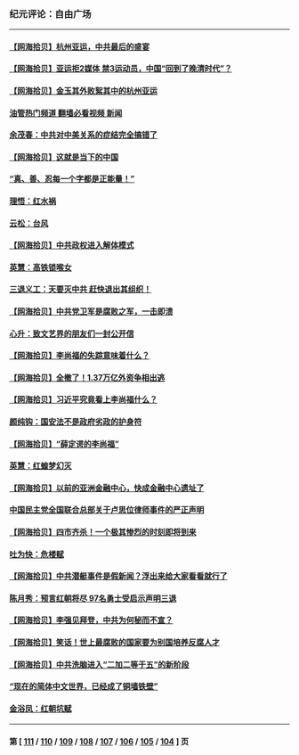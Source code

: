 ### 纪元评论：自由广场
---
#### [【网海拾贝】杭州亚运，中共最后的盛宴](../../pages/nsc993/n14081352.md?09270330) 
#### [【网海拾贝】亚运拒2媒体 禁3运动员，中国“回到了晚清时代”？](../../pages/nsc993/n14080503.md?09270330) 
#### [【网海拾贝】金玉其外败絮其中的杭州亚运](../../pages/nsc993/n14080086.md?09270330) 
#### [油管热门频道 翻墙必看视频 新闻](ok?09270330)
#### [余茂春：中共对中美关系的症结完全搞错了](../../pages/nsc993/n14080061.md?09270330) 
#### [【网海拾贝】这就是当下的中国](../../pages/nsc993/n14079698.md?09270330) 
#### [“真、善、忍每一个字都是正能量！”](../../pages/nsc993/n14079694.md?09270330) 
#### [理悟：红水祸](../../pages/nsc993/n14079589.md?09270330) 
#### [云松：台风](../../pages/nsc993/n14079573.md?09270330) 
#### [【网海拾贝】中共政权进入解体模式](../../pages/nsc993/n14079101.md?09270330) 
#### [英慧：高铁锁喉女](../../pages/nsc993/n14079074.md?09270330) 
#### [三退义工：天要灭中共 赶快退出其组织！](../../pages/nsc993/n14078352.md?09270330) 
#### [【网海拾贝】中共党卫军是腐败之军，一击即溃](../../pages/nsc993/n14077615.md?09270330) 
#### [心升：致文艺界的朋友们一封公开信](../../pages/nsc993/n14077600.md?09270330) 
#### [【网海拾贝】李尚福的失踪意味着什么？](../../pages/nsc993/n14076892.md?09270330) 
#### [【网海拾贝】全撤了！1.37万亿外资争相出逃](../../pages/nsc993/n14076102.md?09270330) 
#### [【网海拾贝】习近平究竟看上李尚福什么？](../../pages/nsc993/n14075502.md?09270330) 
#### [颜纯钩：国安法不是政府劣政的护身符](../../pages/nsc993/n14074930.md?09270330) 
#### [【网海拾贝】“薛定谔的李尚福”](../../pages/nsc993/n14074918.md?09270330) 
#### [英慧：红蝗梦幻灭](../../pages/nsc993/n14074928.md?09270330) 
#### [【网海拾贝】以前的亚洲金融中心，快成金融中心遗址了](../../pages/nsc993/n14074311.md?09270330) 
#### [中国民主党全国联合总部关于卢思位律师事件的严正声明](../../pages/nsc993/n14074079.md?09270330) 
#### [【网海拾贝】四市齐杀！一个极其惨烈的时刻即将到来](../../pages/nsc993/n14073609.md?09270330) 
#### [吐为快：危楼赋](../../pages/nsc993/n14073578.md?09270330) 
#### [【网海拾贝】中共潜艇事件是假新闻？浮出来给大家看看就行了](../../pages/nsc993/n14072866.md?09270330) 
#### [陈月秀：预言红朝将尽 97名勇士受启示声明三退](../../pages/nsc993/n14072273.md?09270330) 
#### [【网海拾贝】李强见拜登，中共为何秘而不宣？](../../pages/nsc993/n14071986.md?09270330) 
#### [【网海拾贝】笑话！世上最腐败的国家要为别国培养反腐人才](../../pages/nsc993/n14071358.md?09270330) 
#### [【网海拾贝】中共洗脑进入“二加二等于五”的新阶段](../../pages/nsc993/n14070879.md?09270330) 
#### [“现在的简体中文世界，已经成了铜墙铁壁”](../../pages/nsc993/n14070133.md?09270330) 
#### [金浴凤：红朝坑赋](../../pages/nsc993/n14070310.md?09270330) 

---
#### 第 [ [111](./111.md?09270330) / [110](./110.md?09270330) / [109](./109.md?09270330) / [108](./108.md?09270330) / [107](./107.md?09270330) / [106](./106.md?09270330) / [105](./105.md?09270330) / [104](./104.md?09270330) ] 页
